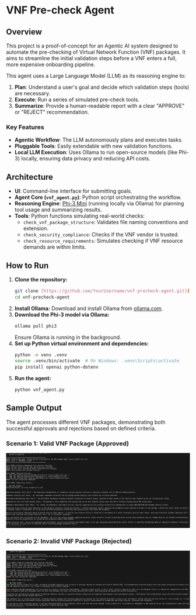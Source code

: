 # VNF Pre-check Agent

## Overview

This project is a proof-of-concept for an Agentic AI system designed to automate the pre-checking of Virtual Network Function (VNF) packages. It aims to streamline the initial validation steps before a VNF enters a full, more expensive onboarding pipeline.

This agent uses a Large Language Model (LLM) as its reasoning engine to:
1.  **Plan**: Understand a user's goal and decide which validation steps (tools) are necessary.
2.  **Execute**: Run a series of simulated pre-check tools.
3.  **Summarize**: Provide a human-readable report with a clear "APPROVE" or "REJECT" recommendation.

### Key Features
- **Agentic Workflow**: The LLM autonomously plans and executes tasks.
- **Pluggable Tools**: Easily extendable with new validation functions.
- **Local LLM Execution**: Uses Ollama to run open-source models (like Phi-3) locally, ensuring data privacy and reducing API costs.

## Architecture

-   **UI**: Command-line interface for submitting goals.
-   **Agent Core (`vnf_agent.py`)**: Python script orchestrating the workflow.
-   **Reasoning Engine**: [Phi-3 Mini](https://ollama.com/library/phi3) (running locally via Ollama) for planning tool usage and summarizing results.
-   **Tools**: Python functions simulating real-world checks:
    -   `check_vnf_package_structure`: Validates file naming conventions and extension.
    -   `check_security_compliance`: Checks if the VNF vendor is trusted.
    -   `check_resource_requirements`: Simulates checking if VNF resource demands are within limits.

## How to Run

1.  **Clone the repository:**
    ```bash
    git clone [https://github.com/YourUsername/vnf-precheck-agent.git](https://github.com/YourUsername/vnf-precheck-agent.git)
    cd vnf-precheck-agent
    ```
2.  **Install Ollama:**
    Download and install Ollama from [ollama.com](https://ollama.com).
3.  **Download the Phi-3 model via Ollama:**
    ```bash
    ollama pull phi3
    ```
    Ensure Ollama is running in the background.
4.  **Set up Python virtual environment and dependencies:**
    ```bash
    python -m venv .venv
    source .venv/bin/activate  # On Windows: .venv\Scripts\activate
    pip install openai python-dotenv
    ```
5.  **Run the agent:**
    ```bash
    python vnf_agent.py
    ```

## Sample Output

The agent processes different VNF packages, demonstrating both successful approvals and rejections based on defined criteria.

### Scenario 1: Valid VNF Package (Approved)
![Rejected Scenario Screenshot](images/approved_scenario.png)

### Scenario 2: Invalid VNF Package (Rejected)
![Approved Scenario Screenshot](images/rejected_scenario.png)
